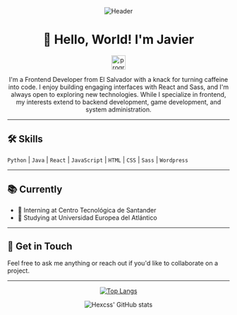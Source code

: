 <div align="center"

![Header](https://avatars.githubusercontent.com/u/98705767?v=4)

</div>

<div align="center">

# 👋 Hello, World! I'm Javier

<p>
  <img src="https://cdn-icons-png.flaticon.com/512/560/560216.png" alt="programmer" width="32px" />
</p>

I'm a Frontend Developer from El Salvador with a knack for turning caffeine into code. I enjoy building engaging interfaces with React and Sass, and I'm always open to exploring new technologies. While I specialize in frontend, my interests extend to backend development, game development, and system administration.

</div>

---

## 🛠 Skills

`Python` | `Java` | `React` | `JavaScript` | `HTML` | `CSS` | `Sass` | `Wordpress`

---

## 📚 Currently

- 🔭 Interning at Centro Tecnológica de Santander
- 🌱 Studying at Universidad Europea del Atlántico

---

## 💬 Get in Touch 

Feel free to ask me anything or reach out if you'd like to collaborate on a project.

---

<div align="center">

[![Top Langs](https://github-readme-stats.vercel.app/api/top-langs/?username=Hexcss&layout=compact&theme=prussian)](https://github.com/anuraghazra/github-readme-stats)

![Hexcss' GitHub stats](https://github-readme-stats.vercel.app/api?username=Hexcss&theme=prussian&show_icons=true)

</div>
